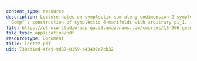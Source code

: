 ```yaml
---
content_type: resource
description: Lecture notes on symplectic sum along codimension 2 symplectic submanifolds;
  Gompf's construction of symplectic 4-manifolds with arbitrary pi_1.
file: https://ol-ocw-studio-app-qa.s3.amazonaws.com/courses/18-966-geometry-of-manifolds-spring-2007/730ed1ed4fe99d870159d43491a7cb32_lect22.pdf
file_type: application/pdf
resourcetype: Document
title: lect22.pdf
uid: 730ed1ed-4fe9-9d87-0159-d43491a7cb32
---
```

